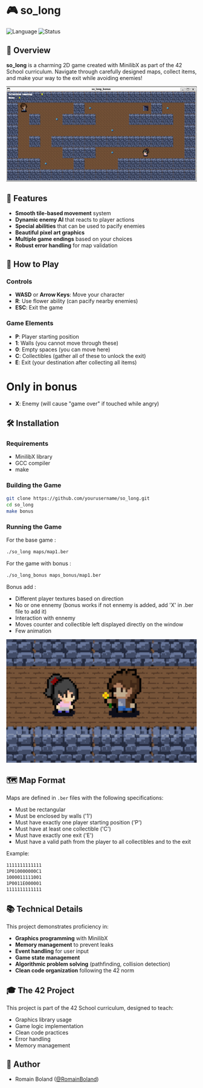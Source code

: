 # 🎮 so_long

![Language](https://img.shields.io/badge/language-C-blue)
![Status](https://img.shields.io/badge/status-completed-brightgreen)

## 📖 Overview

**so_long** is a charming 2D game created with MinilibX as part of the 42 School curriculum. Navigate through carefully designed maps, collect items, and make your way to the exit while avoiding enemies!

![Gameplay Screenshot](sprites/screenshots/full.png)

## 🚀 Features

- **Smooth tile-based movement** system
- **Dynamic enemy AI** that reacts to player actions
- **Special abilities** that can be used to pacify enemies
- **Beautiful pixel art graphics**
- **Multiple game endings** based on your choices
- **Robust error handling** for map validation

## 🎯 How to Play

### Controls
- **WASD** or **Arrow Keys**: Move your character
- **R**: Use flower ability (can pacify nearby enemies)
- **ESC**: Exit the game

### Game Elements
- **P**: Player starting position
- **1**: Walls (you cannot move through these)
- **0**: Empty spaces (you can move here)
- **C**: Collectibles (gather all of these to unlock the exit)
- **E**: Exit (your destination after collecting all items)
# Only in bonus
- **X**: Enemy (will cause "game over" if touched while angry)

## 🛠️ Installation

### Requirements
- MinilibX library
- GCC compiler
- make

### Building the Game
```bash
git clone https://github.com/yourusername/so_long.git
cd so_long
make bonus
```

### Running the Game
For the base game :
```bash
./so_long maps/map1.ber
```
For the game with bonus :
```bash
./so_long_bonus maps_bonus/map1.ber
```

Bonus add : 
 - Different player textures based on direction
 - No or one ennemy (bonus works if not ennemy is added, add 'X' in .ber file to add it)
 - Interaction with ennemy
 - Moves counter and collectible left displayed directly on the window
 - Few animation

<p align="center">
  <img src="sprites/screenshots/ennemy.png" width="600" alt="Enemy Encounter">
</p>

## 🗺️ Map Format

Maps are defined in `.ber` files with the following specifications:
- Must be rectangular
- Must be enclosed by walls ('1')
- Must have exactly one player starting position ('P')
- Must have at least one collectible ('C')
- Must have exactly one exit ('E')
- Must have a valid path from the player to all collectibles and to the exit

Example:
```
1111111111111
1P010000000C1
1000011111001
1P0011E000001
1111111111111
```

## 📚 Technical Details

This project demonstrates proficiency in:
- **Graphics programming** with MinilibX
- **Memory management** to prevent leaks
- **Event handling** for user input
- **Game state management** 
- **Algorithmic problem solving** (pathfinding, collision detection)
- **Clean code organization** following the 42 norm

## 🎓 The 42 Project

This project is part of the 42 School curriculum, designed to teach:
- Graphics library usage
- Game logic implementation
- Clean code practices
- Error handling
- Memory management

## 👤 Author

- Romain Boland ([@RomainBoland](https://github.com/RomainBoland))